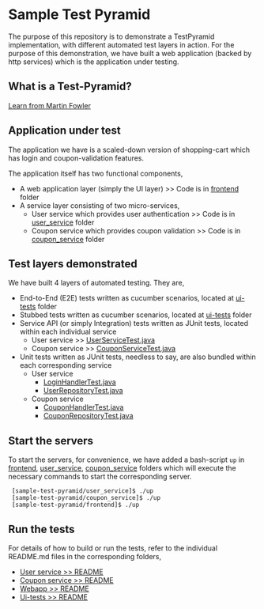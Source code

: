 # Sample Test Pyramid

The purpose of this repository is to demonstrate a TestPyramid implementation, with different automated test layers in action. For the purpose of this demonstration, we have built a web application (backed by http services) which is the application under testing. 

## What is a Test-Pyramid?

[Learn from Martin Fowler](https://martinfowler.com/bliki/TestPyramid.html) 

## Application under test

The application we have is a scaled-down version of shopping-cart which has login and coupon-validation features.

The application itself has two functional components,
- A web application layer (simply the UI layer) >> Code is in [frontend](https://github.com/christopher-rex/sample-test-pyramid/tree/master/frontend) folder
- A service layer consisting of two micro-services, 
    - User service which provides user authentication >> Code is in [user_service](https://github.com/christopher-rex/sample-test-pyramid/tree/master/user_service) folder
    - Coupon service which provides coupon validation >> Code is in [coupon_service](https://github.com/christopher-rex/sample-test-pyramid/tree/master/coupon_service) folder

## Test layers demonstrated

We have built 4 layers of automated testing. They are,

- End-to-End (E2E) tests written as cucumber scenarios, located at [ui-tests](https://github.com/christopher-rex/sample-test-pyramid/tree/master/ui-tests) folder
- Stubbed tests written as cucumber scenarios, located at [ui-tests](https://github.com/christopher-rex/sample-test-pyramid/tree/master/ui-tests) folder
- Service API (or simply Integration) tests written as JUnit tests, located within each individual service
    - User service >> [UserServiceTest.java](https://github.com/christopher-rex/sample-test-pyramid/blob/master/user_service/src/test/java/UserServiceTest.java)
    - Coupon service >> [CouponServiceTest.java](https://github.com/christopher-rex/sample-test-pyramid/blob/master/coupon_service/src/test/java/CouponServiceTest.java)
- Unit tests written as JUnit tests, needless to say, are also bundled within each corresponding service
    - User service 
        - [LoginHandlerTest.java](https://github.com/christopher-rex/sample-test-pyramid/blob/master/user_service/src/test/java/com/testpyramid/handlers/LoginHandlerTest.java)
        - [UserRepositoryTest.java](https://github.com/christopher-rex/sample-test-pyramid/blob/master/user_service/src/test/java/com/testpyramid/persistence/UserRepositoryTest.java)
    - Coupon service 
        - [CouponHandlerTest.java](https://github.com/christopher-rex/sample-test-pyramid/blob/master/coupon_service/src/test/java/com/testpyramid/handlers/CouponHandlerTest.java)
        - [CouponRepositoryTest.java](https://github.com/christopher-rex/sample-test-pyramid/blob/master/coupon_service/src/test/java/com/testpyramid/persistence/CouponRepositoryTest.java)

## Start the servers

To start the servers, for convenience, we have added a bash-script `up` in [frontend](https://github.com/christopher-rex/sample-test-pyramid/tree/master/frontend), [user_service](https://github.com/christopher-rex/sample-test-pyramid/tree/master/user_service), [coupon_service](https://github.com/christopher-rex/sample-test-pyramid/tree/master/coupon_service) folders which will execute the necessary commands to start the corresponding server.
 ```
  [sample-test-pyramid/user_service]$ ./up
  [sample-test-pyramid/coupon_service]$ ./up
  [sample-test-pyramid/frontend]$ ./up
 ```
 
## Run the tests 
For details of how to build or run the tests, refer to the individual README.md files in the corresponding folders, 
- [User service >> README](https://github.com/christopher-rex/sample-test-pyramid/blob/master/user_service/README.md)
- [Coupon service >> README](https://github.com/christopher-rex/sample-test-pyramid/blob/master/user_service/README.md)
- [Webapp >> README](https://github.com/christopher-rex/sample-test-pyramid/blob/master/frontend/README.md)
- [Ui-tests >> README](https://github.com/christopher-rex/sample-test-pyramid/blob/master/ui-tests/README.md)

